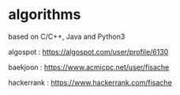 # algorithms
based on C/C++, Java and Python3

algospot : https://algospot.com/user/profile/6130

baekjoon : https://www.acmicpc.net/user/fisache

hackerrank : https://www.hackerrank.com/fisache
